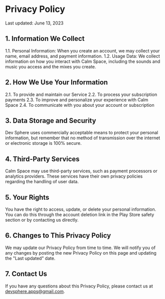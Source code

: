# Privacy Policy

Last updated: June 13, 2023

## 1. Information We Collect

1.1. Personal Information: When you create an account, we may collect your name, email address, and payment information.
1.2. Usage Data: We collect information on how you interact with Calm Space, including the sounds and music you access and the mixes you create.

## 2. How We Use Your Information

2.1. To provide and maintain our Service
2.2. To process your subscription payments
2.3. To improve and personalize your experience with Calm Space
2.4. To communicate with you about your account or subscription

## 3. Data Storage and Security

Dev Sphere uses commercially acceptable means to protect your personal information, but remember that no method of transmission over the internet or electronic storage is 100% secure.

## 4. Third-Party Services

Calm Space may use third-party services, such as payment processors or analytics providers. These services have their own privacy policies regarding the handling of user data.

## 5. Your Rights

You have the right to access, update, or delete your personal information. You can do this through the account deletion link in the Play Store safety section or by contacting us directly.

## 6. Changes to This Privacy Policy

We may update our Privacy Policy from time to time. We will notify you of any changes by posting the new Privacy Policy on this page and updating the "Last updated" date.

## 7. Contact Us

If you have any questions about this Privacy Policy, please contact us at devsphere.apps@gmail.com.
